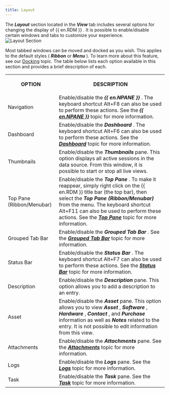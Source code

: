 ```yaml
---
title: Layout
---
```

The ***Layout*** section located in the ***View*** tab includes several options for changing the display of {{ en.RDM }} . It is possible to enable/disable certain windows and tabs to customize your experience.  
![Layout Section](/img/en/rdm/windows/RDMWin2026.png) 

Most tabbed windows can be moved and docked as you wish. This applies to the default styles ( ***Ribbon*** or ***Menu*** ). To learn more about this feature, see our [Docking](/rdm/windows/user-interface/customization/docking/) topic. The table below lists each option available in this section and provides a brief description of each. 

<table>
	<tr>
		<th>

OPTION 
		</th>
		<th>
DESCRIPTION 
		</th>
	</tr>
	<tr>
		<td>
Navigation 
		</td>
		<td>
Enable/disable the ***{{ en.NPANE }}*** . The keyboard shortcut Alt+F8 can also be used to perform these actions. See the [***{{ en.NPANE }}***](/rdm/windows/user-interface/navigation-pane/) topic for more information. 
		</td>
	</tr>
	<tr>
		<td>
Dashboard 
		</td>
		<td>
Enable/disable the ***Dashboard*** . The keyboard shortcut Alt+F6 can also be used to perform these actions. See the [***Dashboard***](/rdm/windows/user-interface/content-area/dashboards/) topic for more information. 
		</td>
	</tr>
	<tr>
		<td>
Thumbnails 
		</td>
		<td>
Enable/disable the ***Thumbnails*** pane. This option displays all active sessions in the data source. From this window, it is possible to start or stop all live views. 
		</td>
	</tr>
	<tr>
		<td>
Top Pane (Ribbon/Menubar) 
		</td>
		<td>
Enable/disable the ***Top Pane*** . To make it reappear, simply right click on the {{ en.RDM }} title bar (the top bar), then select the ***Top Pane (Ribbon/Menubar)*** from the menu. The keyboard shortcut Alt+F11 can also be used to perform these actions. See the [***Top Pane***](/rdm/windows/user-interface/top-pane/) topic for more information. 
		</td>
	</tr>
	<tr>
		<td>
Grouped Tab Bar 
		</td>
		<td>
Enable/disable the ***Grouped Tab Bar*** . See the [***Grouped Tab Bar***](/rdm/windows/commands/view/layout/grouped-tab-bar/) topic for more information. 
		</td>
	</tr>
	<tr>
		<td>
Status Bar 
		</td>
		<td>
Enable/disable the ***Status Bar*** . The keyboard shortcut Alt+F7 can also be used to perform these actions. See the [***Status Bar***](/rdm/windows/user-interface/status-bar/) topic for more information. 
		</td>
	</tr>
	<tr>
		<td>
Description 
		</td>
		<td>
Enable/disable the ***Description*** pane. This option allows you to add a description to an entry. 
		</td>
	</tr>
	<tr>
		<td>
Asset 
		</td>
		<td>
Enable/disable the ***Asset*** pane. This option allows you to view ***Asset*** , ***Software*** , ***Hardware*** , ***Contact*** , and ***Purchase*** information as well as ***Notes*** related to the entry. It is not possible to edit information from this view. 
		</td>
	</tr>
	<tr>
		<td>
Attachments 
		</td>
		<td>
Enable/disable the ***Attachments*** pane. See the [***Attachments***](/rdm/windows/commands/view/layout/attachments/) topic for more information. 
		</td>
	</tr>
	<tr>
		<td>
Logs 
		</td>
		<td>
Enable/disable the ***Logs*** pane. See the [***Logs***](/rdm/windows/commands/view/layout/logs/) topic for more information. 
		</td>
	</tr>
	<tr>
		<td>
Task 
		</td>
		<td>
Enable/disable the ***Task*** pane. See the [***Task***](/rdm/windows/commands/view/layout/task/) topic for more information. 
		</td>
	</tr>
</table>




